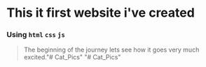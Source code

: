# This it first website i've created 

### Using `html` `css` `js`

> The beginning of the journey 
> lets see how it goes 
> very much excited."# Cat_Pics" 
"# Cat_Pics" 
